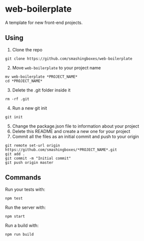 # web-boilerplate
A template for new front-end projects.

## Using
1. Clone the repo
```
git clone https://github.com/smashingboxes/web-boilerplate
```
2. Move `web-boilerplate` to your project name
```
mv web-boilerplate *PROJECT_NAME*
cd *PROJECT_NAME*
```
3. Delete the .git folder inside it
```
rm -rf .git
```
4. Run a new git init
```
git init
```
5. Change the package.json file to information about your project
6. Delete this README and create a new one for your project
7. Commit all the files as an initial commit and push to your origin
```
git remote set-url origin https://github.com/smashingboxes/*PROJECT_NAME*.git
git add .
git commit -m "Initial commit"
git push origin master
```

## Commands

Run your tests with:
```
npm test
```
Run the server with:
```
npm start
```
Run a build with:
```
npm run build
```
